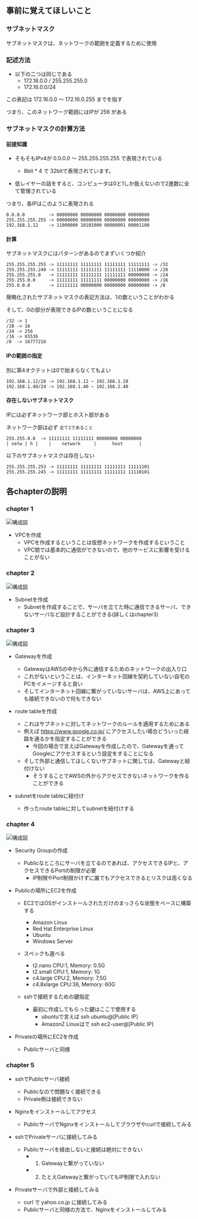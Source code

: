 ## 事前に覚えてほしいこと
### サブネットマスク
サブネットマスクは、ネットワークの範囲を定義するために使用

### 記述方法
- 以下の二つは同じである
  - 172.16.0.0 / 255.255.255.0
  - 172.16.0.0/24

この表記は 172.16.0.0 〜 172.16.0.255 までを指す

つまり、このネットワーク範囲にはIPが 256 がある

### サブネットマスクの計算方法
#### 前提知識
- そもそもIPv4が 0.0.0.0 〜 255.255.255.255 で表現されている
  - 8bit * 4 で 32bitで表現されています。

- 低レイヤーの話をすると、コンピュータは0と1しか扱えないので2進数に全て管理されている

つまり、各IPはこのように表現される

```
0.0.0.0         -> 00000000 00000000 00000000 00000000
255.255.255.255 -> 00000000 00000000 00000000 00000000
192.168.1.12    -> 11000000 10101000 00000001 00001100
```

#### 計算
サブネットマスクにはパターンがあるのでまずいくつか紹介

```
255.255.255.255 -> 11111111 11111111 11111111 11111111 -> /32
255.255.255.240 -> 11111111 11111111 11111111 11110000 -> /28
255.255.255.0   -> 11111111 11111111 11111111 00000000 -> /24
255.255.0.0     -> 11111111 11111111 00000000 00000000 -> /16
255.0.0.0       -> 11111111 00000000 00000000 00000000 -> /8
```

簡略化されたサブネットマスクの表記方法は、1の数ということがわかる

そして、0の部分が表現できるIPの数ということになる

```
/32 -> 1
/28 -> 16
/24 -> 256
/16 -> 65536
/8  -> 16777216
```

#### IPの範囲の指定
別に第4オクテットは0で始まらなくてもよい

```
192.168.1.12/28 -> 192.168.1.12 ~ 192.168.1.28
192.168.1.40/24 -> 192.168.1.40 ~ 192.168.2.40
```

#### 存在しないサブネットマスク
IPには必ずネットワーク部とホスト部がある

ネットワーク部は必ず `全て1であること`

```
255.255.0.0  -> 11111111 11111111 00000000 00000000
| netw | h |    |    network     |      host      |
```
以下のサブネットマスクは存在しない
```
255.255.255.253 -> 11111111 11111111 11111111 11111101
255.255.255.245 -> 11111111 11111111 11111111 11110101
```

## 各chapterの説明

### chapter 1
![構成図](https://github.com/a4t/aws_basic_study/blob/master/terraform/scenarios/scenario1/images/chapter1.png "構成図")

- VPCを作成
  - VPCを作成するということは仮想ネットワークを作成するということ
  - VPC間では基本的に通信ができないので、他のサービスに影響を受けることがない

### chapter 2
![構成図](https://github.com/a4t/aws_basic_study/blob/master/terraform/scenarios/scenario1/images/chapter2.png "構成図")

- Subnetを作成
  - Subnetを作成することで、サーバを立てた時に通信できるサーバ、できないサーバなど設計することができる(詳しくはchapter3)

### chapter 3
![構成図](https://github.com/a4t/aws_basic_study/blob/master/terraform/scenarios/scenario1/images/chapter3.png "構成図")
- Gatewayを作成
  - GatewayはAWSの中から外に通信するためのネットワークの出入り口
  - これがないということは、インターネット回線を契約していない自宅のPCをイメージすると良い
  - そしてインターネット回線に繋がっていないサーバは、AWS上にあっても接続できないので何もできない

- route tableを作成
  - これはサブネットに対してネットワークのルールを適用するためにある
  - 例えば https://www.google.co.jp/ にアクセスしたい場合どういった経路を通るかを指定することができる
    - 今回の場合で言えばGatewayを作成したので、Gatewayを通ってGoogleにアクセスするという設定をすることになる
  - そして外部と通信してほしくないサブネットに関しては、Gatewayと紐付けない
    - そうすることでAWSの外からアクセスできないネットワークを作ることができる

- subnetをroute tableに紐付け
  - 作ったroute tableに対してsubnetを紐付けする

### chapter 4
![構成図](https://github.com/a4t/aws_basic_study/blob/master/terraform/scenarios/scenario1/images/chapter4.png "構成図")
- Security Groupの作成
  - Publicなところにサーバを立てるのであれば、アクセスできるIPと、アクセスできるPortの制限が必要
    - IP制限やPort制限かけずに誰でもアクセスできるとリスクは高くなる

- Publicの場所にEC2を作成
  - EC2ではOSがインストールされただけのまっさらな状態をベースに構築する
    - Amazon Linux
    - Red Hat Enterprise Linux
    - Ubuntu
    - Windows Server

  - スペックも選べる
    - t2.nano    CPU:1,  Memory: 0.5G
    - t2.small   CPU:1,  Memory: 1G
    - c4.large   CPU:2,  Memory: 7,5G
    - c4.8xlarge CPU:36, Memory: 60G

  - sshで接続するための鍵指定
    - 最初に作成してもらった鍵はここで使用する
      - ubuntuで言えば ssh ubuntu@[Public IP]
      - AmazonZ Linuxはで ssh ec2-user@[Public IP]

- Privateの場所にEC2を作成
  - Publicサーバと同様

### chapter 5
- sshでPublicサーバ接続
  - Publicなので問題なく接続できる
  - Private側は接続できない

- Nginxをインストールしてアクセス
  - PublicサーバでNginxをインストールしてブラウザやcurlで接続してみる

- sshでPrivateサーバに接続してみる
  - Publicサーバを経由しないと接続は絶対にできない
    - 1. Gatewayと繋がっていない
    - 2. たとえGatewayと繋がっていてもIP制限で入れない

- Privateサーバで外部と接続してみる
  - curl で yahoo.co.jp に接続してみる
  - Publicサーバと同様の方法で、Nginxをインストールしてみる
